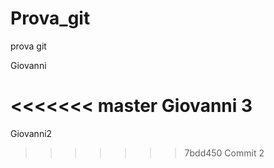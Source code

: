 # Prova_git
prova git


Giovanni

<<<<<<< master
Giovanni 3
=======

Giovanni2
>>>>>>> 7bdd450 Commit 2
